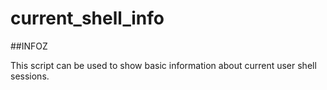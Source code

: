 # current_shell_info

##INFOZ

This script can be used to show basic information about current user shell sessions.
